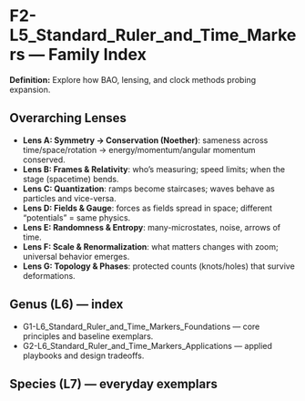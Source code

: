 # F2-L5_Standard_Ruler_and_Time_Markers — Family Index
**Definition:** Explore how BAO, lensing, and clock methods probing expansion.

## Overarching Lenses

- **Lens A: Symmetry -> Conservation (Noether)**: sameness across time/space/rotation → energy/momentum/angular momentum conserved.
- **Lens B: Frames & Relativity**: who’s measuring; speed limits; when the stage (spacetime) bends.
- **Lens C: Quantization**: ramps become staircases; waves behave as particles and vice-versa.
- **Lens D: Fields & Gauge**: forces as fields spread in space; different “potentials” = same physics.
- **Lens E: Randomness & Entropy**: many-microstates, noise, arrows of time.
- **Lens F: Scale & Renormalization**: what matters changes with zoom; universal behavior emerges.
- **Lens G: Topology & Phases**: protected counts (knots/holes) that survive deformations.

## Genus (L6) — index
- G1-L6_Standard_Ruler_and_Time_Markers_Foundations — core principles and baseline exemplars.
- G2-L6_Standard_Ruler_and_Time_Markers_Applications — applied playbooks and design tradeoffs.

## Species (L7) — everyday exemplars
